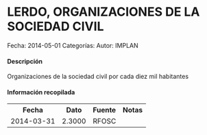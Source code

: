 LERDO, ORGANIZACIONES DE LA SOCIEDAD CIVIL
=====

Fecha: 2014-05-01
Categorías: 
Autor: IMPLAN

#### Descripción

Organizaciones de la sociedad civil por cada diez mil habitantes

#### Información recopilada

<table class="table table-hover table-bordered">
  <tr><th>Fecha</th><th>Dato</th><th>Fuente</th><th>Notas</th></tr>
  <tr><td>2014-03-31</td><td>2.3000</td><td>RFOSC</td><td></td></tr>
</table>
